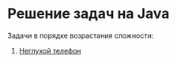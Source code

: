 <h1 class="title">Решение задач на Java</h1>
<p>Задачи в порядке возрастания сложности:</p>
<ol>
  <li><a href="https://github.com/wonder1969/work_test/tree/main/task_1" target="_blank">Неглухой телефон</a></li>
</ol>
